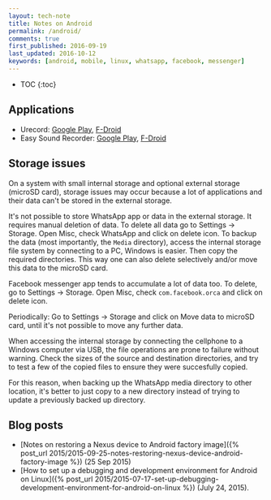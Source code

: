 ```yaml
---
layout: tech-note
title: Notes on Android
permalink: /android/
comments: true
first_published: 2016-09-19
last_updated: 2016-10-12
keywords: [android, mobile, linux, whatsapp, facebook, messenger]
---
```


* TOC
{:toc}

## Applications

- Urecord: [Google Play][urecord-play], [F-Droid][urecord-fdroid]
- Easy Sound Recorder: [Google Play][esrecorder-play], [F-Droid][esrecorder-fdroid]

[urecord-play]: https://play.google.com/store/apps/details?id=cc.co.eurdev.urecorder
[urecord-fdroid]: https://f-droid.org/repository/browse/?fdfilter=urecord&fdid=cc.co.eurdev.urecorder
[esrecorder-play]: https://play.google.com/store/apps/details?id=com.danielkim.soundrecorder
[esrecorder-fdroid]: https://f-droid.org/repository/browse/?fdfilter=sound+recorder&fdid=com.danielkim.soundrecorder

## Storage issues

On a system with small internal storage and optional external storage (microSD
card), storage issues may occur because a lot of applications and their data
can't be stored in the external storage.

It's not possible to store WhatsApp app or data in the external storage. It
requires manual deletion of data. To delete all data go to Settings -> Storage.
Open Misc, check WhatsApp and click on delete icon. To backup the data (most
importantly, the `Media` directory), access the internal storage file system by
connecting to a PC, Windows is easier. Then copy the required directories. This
way one can also delete selectively and/or move this data to the microSD card.

Facebook messenger app tends to accumulate a lot of data too. To delete, go to
Settings -> Storage. Open Misc, check `com.facebook.orca` and click on delete
icon.

Periodically: Go to Settings -> Storage and click on Move data to microSD card,
until it's not possible to move any further data.

When accessing the internal storage by connecting the cellphone to a Windows
computer via USB, the file operations are prone to failure without warning.
Check the sizes of the source and destination directories, and try to test a
few of the copied files to ensure they were succesfully copied.

For this reason, when backing up the WhatsApp media directory to other
location, it's better to just copy to a new directory instead of trying to
update a previously backed up directory.

## Blog posts

- [Notes on restoring a Nexus device to Android factory image]({% post_url 2015/2015-09-25-notes-restoring-nexus-device-android-factory-image %}) (25 Sep 2015)
- [How to set up a debugging and development environment for Android on Linux]({% post_url 2015/2015-07-17-set-up-debugging-development-environment-for-android-on-linux %}) (July 24, 2015).
